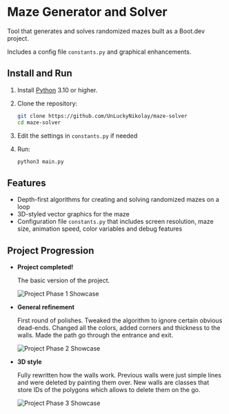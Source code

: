 # Maze Generator and Solver

Tool that generates and solves randomized mazes built as a Boot.dev project.

Includes a config file `constants.py` and graphical enhancements.

## Install and Run

1. Install [Python](https://www.python.org/downloads) 3.10 or higher.

2. Clone the repository:

    ```bash
	git clone https://github.com/UnLuckyNikolay/maze-solver
    cd maze-solver
	```

3.  Edit the settings in `constants.py` if needed

4. Run:

	```bash 
	python3 main.py
	```

## Features

* Depth-first algorithms for creating and solving randomized mazes on a loop
* 3D-styled vector graphics for the maze
* Configuration file `constants.py` that includes screen resolution, maze size, animation speed, color variables and debug features

## Project Progression

* **Project completed!**

	The basic version of the project.

	![Project Phase 1 Showcase](https://imgur.com/b886dgI.png)

* **General refinement**

	First round of polishes. Tweaked the algorithm to ignore certain obvious dead-ends. Changed all the colors, added corners and thickness to the walls. Made the path go through the entrance and exit.

	![Project Phase 2 Showcase](https://imgur.com/UqQGwlO.png)

* **3D style**

	Fully rewritten how the walls work. Previous walls were just simple lines and were deleted by painting them over. New walls are classes that store IDs of the polygons which allows to delete them on the go.

	![Project Phase 3 Showcase](https://imgur.com/d4JhPXa.png)